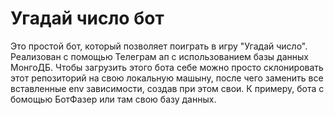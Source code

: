 # Угадай число бот
Это простой бот, который позволяет поиграть в игру "Угадай число". Реализован с помощью Телеграм ап с использованием базы данных МонгоДБ. Чтобы загрузить этого бота себе можно просто склонировать этот репозиторий на свою локальную машыну, после чего заменить все вставленные env зависимости, создав при этом свои. К примеру, бота с бомощью БотФазер или там свою базу данных.  
